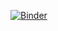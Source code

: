 [![Binder](https://mybinder.org/badge_logo.svg)](https://mybinder.org/v2/gh/MarcusJyl/PytEksamen/HEAD)
